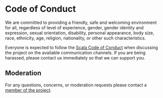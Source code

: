 [comment]: <> (Don't edit this file!)
[comment]: <> (It is automatically updated after every release of https://github.com/alejandrohdezma/defaults)
[comment]: <> (If you want to suggest a change, please open a PR or issue in that repository)

# Code of Conduct

We are committed to providing a friendly, safe and welcoming
environment for all, regardless of level of experience, gender, gender
identity and expression, sexual orientation, disability, personal
appearance, body size, race, ethnicity, age, religion, nationality, or
other such characteristics.

Everyone is expected to follow the
[Scala Code of Conduct](https://typelevel.org/code-of-conduct.html) when
discussing the project on the available communication channels. If you
are being harassed, please contact us immediately so that we can
support you.

## Moderation

For any questions, concerns, or moderation requests please contact a
[member of the project](AUTHORS.md#maintainers).